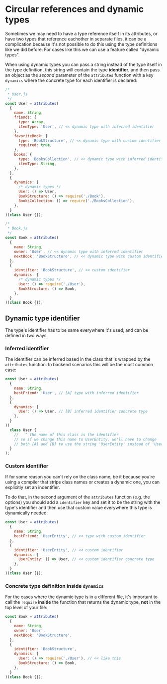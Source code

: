 # Circular references and dynamic types

Sometimes we may need to have a type reference itself in its attributes, or have two types that reference eachother in separate files, it can be a complication because it's not possible to do this using the type definitions like we did before. For cases like this we can use a feature called "dynamic types".

When using dynamic types you can pass a string instead of the type itself in the type definition, this string will contain the type **identifier**, and then pass an object as the _second_ parameter of the `attributes` function with a key `dynamics` where the concrete type for each identifier is declared:

```javascript
/*
 * User.js
 */
const User = attributes(
  {
    name: String,
    friends: {
      type: Array,
      itemType: 'User', // << dynamic type with inferred identifier
    },
    favoriteBook: {
      type: 'BookStructure', // << dynamic type with custom identifier
      required: true,
    },
    books: {
      type: 'BooksCollection', // << dynamic type with inferred identifier
      itemType: String,
    },
  },
  {
    dynamics: {
      /* dynamic types */
      User: () => User,
      BookStructure: () => require('./Book'),
      BooksCollection: () => require('./BooksCollection'),
    },
  }
)(class User {});

/*
 * Book.js
 */
const Book = attributes(
  {
    name: String,
    owner: 'User', // << dynamic type with inferred identifier
    nextBook: 'BookStructure', // << dynamic type with custom identifier
  },
  {
    identifier: 'BookStructure', // << custom identifier
    dynamics: {
      /* dynamic types */
      User: () => require('./User'),
      BookStructure: () => Book,
    },
  }
)(class Book {});
```

## Dynamic type identifier

The type's identifier has to be same everywhere it's used, and can be defined in two ways:

### Inferred identifier

The identifier can be inferred based in the class that is wrapped by the `attributes` function. In backend scenarios this will be the most common case:

```js
const User = attributes(
  {
    name: String,
    bestFriend: 'User', // [A] type with inferred identifier
  },
  {
    dynamics: {
      User: () => User, // [B] inferred identifier concrete type
    },
  }
)(
  class User {
    //   ^ the name of this class is the identifier
    // so if we change this name to UserEntity, we'll have to change
    // both [A] and [B] to use the string 'UserEntity' instead of 'User'
  }
);
```

### Custom identifier

If for some reason you can't rely on the class name, be it because you're using a compiler that strips class names or creates a dynamic one, you can explicitly set an indentifier.

To do that, in the second argument of the `attributes` function (e.g. the options) you should add a `identifier` key and set it to be the string with the type's identifier and then use that custom value everywhere this type is dynamically needed:

```js
const User = attributes(
  {
    name: String,
    bestFriend: 'UserEntity', // << type with custom identifier
  },
  {
    identifier: 'UserEntity', // << custom identifier
    dynamics: {
      UserEntity: () => User, // << custom identifier concrete type
    },
  }
)(class User {});
```

### Concrete type definition inside `dynamics`

For the cases where the dynamic type is in a different file, it's important to call the `require` **inside** the function that returns the dynamic type, **not** in the top level of your file:

```js
const Book = attributes(
  {
    name: String,
    owner: 'User',
    nextBook: 'BookStructure',
  },
  {
    identifier: 'BookStructure',
    dynamics: {
      User: () => require('./User'), // << like this
      BookStructure: () => Book,
    },
  }
)(class Book {});
```
